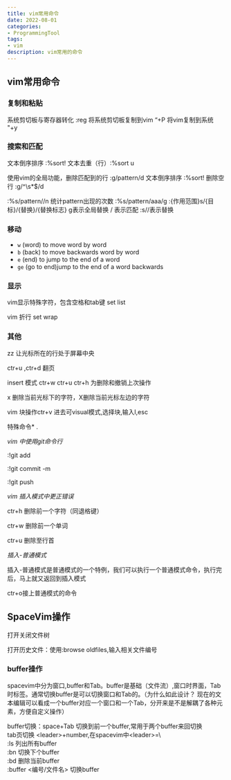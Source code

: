 ```yaml
---
title: vim常用命令
date: 2022-08-01
categories:
- ProgrammingTool
tags:
- vim
description: vim常用的命令
---
```



## vim常用命令

### 复制和粘贴
系统剪切板与寄存器转化 :reg 将系统剪切板复制到vim “+P  将vim复制到系统 "+y

### 搜索和匹配
文本倒序排序  :%sort!
文本去重（行）:%sort u

使用vim的全局功能，删除匹配到的行 :g/pattern/d
文本倒序排序 :%sort!
删除空行 :g/^\s*$/d

:%s/pattern//n 统计pattern出现的次数
:%s/pattern/aaa/g :{作用范围}s/{目标}/{替换}/{替换标志} g表示全局替换
/ 表示匹配
:s//表示替换

### 移动
- `w` (word) to move word by word 
- `b` (back) to move backwards word by word
- `e` (end) to jump to the end of a word
- `ge` (go to end)jump to the end of a word backwards  

### 显示
vim显示特殊字符，包含空格和tab键 set list

vim 折行 set wrap

### 其他
zz 让光标所在的行处于屏幕中央

ctr+u ,ctr+d 翻页

insert 模式 ctr+w ctr+u  ctr+h 为删除和撤销上次操作

x 删除当前光标下的字符，X删除当前光标左边的字符

vim 块操作ctr+v 进去可visual模式,选择块,输入I,esc

特殊命令\* \. 

*vim 中使用git命令行*

:!git add 

:!git commit -m 

:!git push

*vim 插入模式中更正错误*

ctr+h 删除前一个字符（同退格键）

ctr+w 删除前一个单词

ctr+u 删除至行首

*插入-普通模式*

插入-普通模式是普通模式的一个特例，我们可以执行一个普通模式命令，执行完后，马上就又返回到插入模式

ctr+o接上普通模式的命令


## SpaceVim操作

<F3>打开关闭文件树

打开历史文件：使用:browse oldfiles,输入相关文件编号

### buffer操作
spacevim中分为窗口,buffer和Tab。buffer是基础（文件流）,窗口时界面，Tab时标签。通常切换buffer是可以切换窗口和Tab的。（为什么如此设计？
现在的文本编辑可以看成一个buffer对应一个窗口和一个Tab，分开来是不是解耦了各种元素，方便自定义操作）
 
buffer切换：space+Tab 切换到前一个buffer,常用于两个buffer来回切换<br/>
tab页切换 \<leader\>+number,在spacevim中\<leader\>=\ <br/>
:ls 列出所有buffer <br/>
:bn 切换下个buffer <br/>
:bd 删除当前buffer <br/>
:buffer <编号/文件名> 切换buffer

